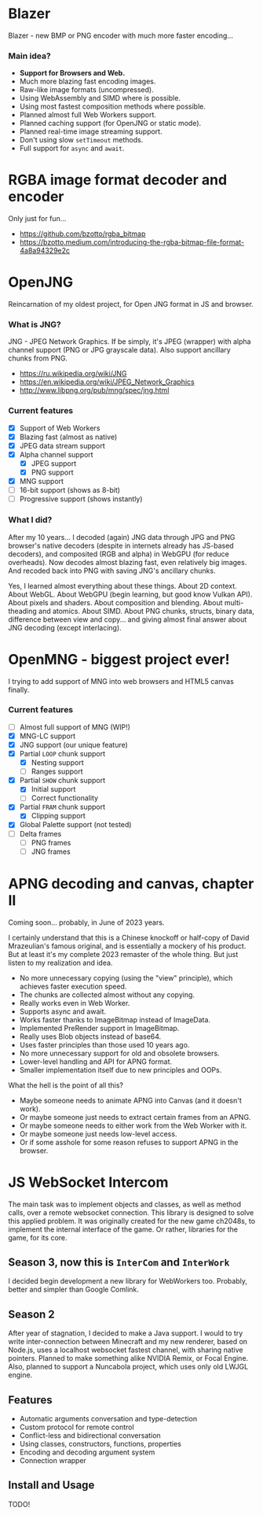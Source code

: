 # Blazer

Blazer - new BMP or PNG encoder with much more faster encoding...

### Main idea?

- **Support for Browsers and Web.**
- Much more blazing fast encoding images.
- Raw-like image formats (uncompressed).
- Using WebAssembly and SIMD where is possible.
- Using most fastest composition methods where possible.
- Planned almost full Web Workers support.
- Planned caching support (for OpenJNG or static mode).
- Planned real-time image streaming support.
- Don't using slow `setTimeout` methods.
- Full support for `async` and `await`.

# RGBA image format decoder and encoder

Only just for fun...

- https://github.com/bzotto/rgba_bitmap
- https://bzotto.medium.com/introducing-the-rgba-bitmap-file-format-4a8a94329e2c

# OpenJNG

Reincarnation of my oldest project, for Open JNG format in JS and browser. 

### What is JNG?

JNG - JPEG Network Graphics. If be simply, it's JPEG (wrapper) with alpha channel support (PNG or JPG grayscale data). Also support ancillary chunks from PNG.

- https://ru.wikipedia.org/wiki/JNG
- https://en.wikipedia.org/wiki/JPEG_Network_Graphics
- http://www.libpng.org/pub/mng/spec/jng.html

### Current features

- [x] Support of Web Workers
- [x] Blazing fast (almost as native)
- [x] JPEG data stream support
- [x] Alpha channel support
    - [x] JPEG support
    - [x] PNG support
- [x] MNG support
- [ ] 16-bit support (shows as 8-bit)
- [ ] Progressive support (shows instantly)

### What I did?

After my 10 years... I decoded (again) JNG data through JPG and PNG browser's native decoders (despite in internets already has JS-based decoders), and composited (RGB and alpha) in WebGPU (for reduce overheads). Now decodes almost blazing fast, even relatively big images. And recoded back into PNG with saving JNG's ancillary chunks.

Yes, I learned almost everything about these things. About 2D context. About WebGL. About WebGPU (begin learning, but good know Vulkan API). About pixels and shaders. About composition and blending. About multi-theading and atomics. About SIMD. About PNG chunks, structs, binary data, difference between view and copy... and giving almost final answer about JNG decoding (except interlacing).

# OpenMNG - biggest project ever!

I trying to add support of MNG into web browsers and HTML5 canvas finally. 

### Current features

- [ ] Almost full support of MNG (WIP!)
- [x] MNG-LC support
- [x] JNG support (our unique feature)
- [x] Partial `LOOP` chunk support
    - [x] Nesting support
    - [ ] Ranges support
- [x] Partial `SHOW` chunk support
    - [x] Initial support
    - [ ] Correct functionality
- [x] Partial `FRAM` chunk support
    - [x] Clipping support
- [x] Global Palette support (not tested)
- [ ] Delta frames
    - [ ] PNG frames
    - [ ] JNG frames

# APNG decoding and canvas, chapter II

Coming soon... probably, in June of 2023 years.

I certainly understand that this is a Chinese knockoff or half-copy of David Mrazeulian's famous original, and is essentially a mockery of his product. But at least it's my complete 2023 remaster of the whole thing. But just listen to my realization and idea. 
- No more unnecessary copying (using the "view" principle), which achieves faster execution speed.
- The chunks are collected almost without any copying. 
- Really works even in Web Worker. 
- Supports async and await.
- Works faster thanks to ImageBitmap instead of ImageData. 
- Implemented PreRender support in ImageBitmap. 
- Really uses Blob objects instead of base64. 
- Uses faster principles than those used 10 years ago. 
- No more unnecessary support for old and obsolete browsers. 
- Lower-level handling and API for APNG format. 
- Smaller implementation itself due to new principles and OOPs. 

What the hell is the point of all this?
- Maybe someone needs to animate APNG into Canvas (and it doesn't work). 
- Or maybe someone just needs to extract certain frames from an APNG. 
- Or maybe someone needs to either work from the Web Worker with it. 
- Or maybe someone just needs low-level access. 
- Or if some asshole for some reason refuses to support APNG in the browser. 

# JS WebSocket Intercom

The main task was to implement objects and classes, as well as method calls, over a remote websocket connection. This
library is designed to solve this applied problem. It was originally created for the new game ch2048s, to implement the
internal interface of the game. Or rather, libraries for the game, for its core.

## Season 3, now this is **`InterCom`** and **`InterWork`**

I decided begin development a new library for WebWorkers too. Probably, better and simpler than Google Comlink.

## Season 2

After year of stagnation, I decided to make a Java support. I would to try write inter-connection between Minecraft and
my new renderer, based on Node.js, uses a localhost websocket fastest channel, with sharing native pointers.
Planned to make something alike NVIDIA Remix, or Focal Engine. Also, planned to support a Nuncabola project, which uses
only old LWJGL engine.

## Features

- Automatic arguments conversation and type-detection
- Custom protocol for remote control
- Conflict-less and bidirectional conversation
- Using classes, constructors, functions, properties
- Encoding and decoding argument system
- Connection wrapper

## Install and Usage

TODO!
